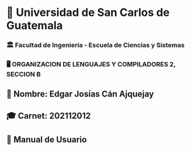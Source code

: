 # 📌 Universidad de San Carlos de Guatemala  
### 🏛 Facultad de Ingeniería - Escuela de Ciencias y Sistemas  
### 🖥 ORGANIZACION DE LENGUAJES Y COMPILADORES 2, SECCION B

## 👤 Nombre: **Edgar Josías Cán Ajquejay**  
## 🎓 Carnet: **202112012**  

## 🏥 **Manual de Usuario**  
